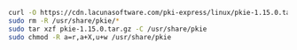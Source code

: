 ﻿```sh
curl -O https://cdn.lacunasoftware.com/pki-express/linux/pkie-1.15.0.tar.gz
sudo rm -R /usr/share/pkie/*
sudo tar xzf pkie-1.15.0.tar.gz -C /usr/share/pkie
sudo chmod -R a=r,a+X,u+w /usr/share/pkie
```
